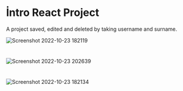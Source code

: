 # İntro React Project

A project saved, edited and deleted by taking username and surname.

![Screenshot 2022-10-23 182119](https://user-images.githubusercontent.com/74598724/197409321-a1550df5-e765-4339-8c47-11468a746b17.png)

#

![Screenshot 2022-10-23 202639](https://user-images.githubusercontent.com/74598724/197409354-f68ce9a9-dcc7-441e-82c8-341a213db51d.png)

#

![Screenshot 2022-10-23 182134](https://user-images.githubusercontent.com/74598724/197409336-36a18bfd-ec72-4968-977f-412976f9843f.png)


